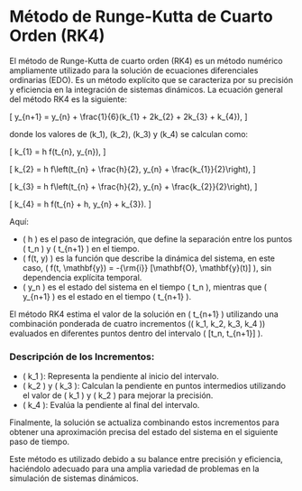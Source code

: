 # Método de Runge-Kutta de Cuarto Orden (RK4)

El método de Runge-Kutta de cuarto orden (RK4) es un método numérico ampliamente utilizado para la solución de ecuaciones diferenciales ordinarias (EDO). Es un método explícito que se caracteriza por su precisión y eficiencia en la integración de sistemas dinámicos. La ecuación general del método RK4 es la siguiente:

\[
y_{n+1} = y_{n} + \frac{1}{6}(k_{1} + 2k_{2} + 2k_{3} + k_{4}),
\]

donde los valores de \(k_1\), \(k_2\), \(k_3\) y \(k_4\) se calculan como:

\[
k_{1} = h f(t_{n}, y_{n}),
\]

\[
k_{2} = h f\left(t_{n} + \frac{h}{2}, y_{n} + \frac{k_{1}}{2}\right),
\]

\[
k_{3} = h f\left(t_{n} + \frac{h}{2}, y_{n} + \frac{k_{2}}{2}\right),
\]

\[
k_{4} = h f(t_{n} + h, y_{n} + k_{3}).
\]

Aquí:

- \( h \) es el paso de integración, que define la separación entre los puntos \( t_n \) y \( t_{n+1} \) en el tiempo.
- \( f(t, y) \) es la función que describe la dinámica del sistema, en este caso, \( f(t, \mathbf{y}) = -{\rm{i}} [\mathbf{O}, \mathbf{y}(t)] \), sin dependencia explícita temporal.
- \( y_n \) es el estado del sistema en el tiempo \( t_n \), mientras que \( y_{n+1} \) es el estado en el tiempo \( t_{n+1} \).

El método RK4 estima el valor de la solución en \( t_{n+1} \) utilizando una combinación ponderada de cuatro incrementos (\( k_1, k_2, k_3, k_4 \)) evaluados en diferentes puntos dentro del intervalo \( [t_n, t_{n+1}] \).

### Descripción de los Incrementos:

- \( k_1 \): Representa la pendiente al inicio del intervalo.
- \( k_2 \) y \( k_3 \): Calculan la pendiente en puntos intermedios utilizando el valor de \( k_1 \) y \( k_2 \) para mejorar la precisión.
- \( k_4 \): Evalúa la pendiente al final del intervalo.

Finalmente, la solución se actualiza combinando estos incrementos para obtener una aproximación precisa del estado del sistema en el siguiente paso de tiempo.

Este método es utilizado debido a su balance entre precisión y eficiencia, haciéndolo adecuado para una amplia variedad de problemas en la simulación de sistemas dinámicos.